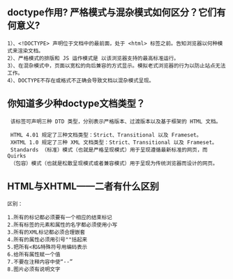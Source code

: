 ## doctype作用? 严格模式与混杂模式如何区分？它们有何意义?

    1）、<!DOCTYPE> 声明位于文档中的最前面，处于 <html> 标签之前。告知浏览器以何种模式来渲染文档。
    2）、严格模式的排版和 JS 运作模式是 以该浏览器支持的最高标准运行。
    3）、在混杂模式中，页面以宽松的向后兼容的方式显示。模拟老式浏览器的行为以防止站点无法工作。
    4）、DOCTYPE不存在或格式不正确会导致文档以混杂模式呈现。

## 你知道多少种doctype文档类型？

     该标签可声明三种 DTD 类型，分别表示严格版本、过渡版本以及基于框架的 HTML 文档。
     
     HTML 4.01 规定了三种文档类型：Strict、Transitional 以及 Frameset。
     XHTML 1.0 规定了三种 XML 文档类型：Strict、Transitional 以及 Frameset。
     Standards （标准）模式（也就是严格呈现模式）用于呈现遵循最新标准的网页，而 Quirks
     （包容）模式（也就是松散呈现模式或者兼容模式）用于呈现为传统浏览器而设计的网页。

## HTML与XHTML——二者有什么区别

    区别：
    
    1.所有的标记都必须要有一个相应的结束标记
    2.所有标签的元素和属性的名字都必须使用小写
    3.所有的XML标记都必须合理嵌套
    4.所有的属性必须用引号""括起来
    5.把所有<和&特殊符号用编码表示
    6.给所有属性赋一个值
    7.不要在注释内容中使“--”
    8.图片必须有说明文字
